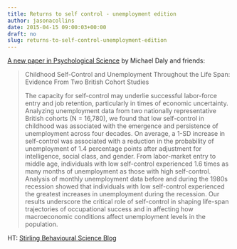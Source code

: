 ```yaml
---
title: Returns to self control - unemployment edition
author: jasonacollins
date: 2015-04-15 09:00:03+00:00
draft: no
slug: returns-to-self-control-unemployment-edition
---
```


[A new paper in Psychological Science](http://pss.sagepub.com/content/early/2015/04/09/0956797615569001.full) by Michael Daly and friends:

>Childhood Self-Control and Unemployment Throughout the Life Span: Evidence From Two British Cohort Studies
>
>The capacity for self-control may underlie successful labor-force entry and job retention, particularly in times of economic uncertainty. Analyzing unemployment data from two nationally representative British cohorts (N = 16,780), we found that low self-control in childhood was associated with the emergence and persistence of unemployment across four decades. On average, a 1-SD increase in self-control was associated with a reduction in the probability of unemployment of 1.4 percentage points after adjustment for intelligence, social class, and gender. From labor-market entry to middle age, individuals with low self-control experienced 1.6 times as many months of unemployment as those with high self-control. Analysis of monthly unemployment data before and during the 1980s recession showed that individuals with low self-control experienced the greatest increases in unemployment during the recession. Our results underscore the critical role of self-control in shaping life-span trajectories of occupational success and in affecting how macroeconomic conditions affect unemployment levels in the population.

HT: [Stirling Behavioural Science Blog](http://economicspsychologypolicy.blogspot.com.au/2015/04/childhood-self-control-and-unemployment.html)

